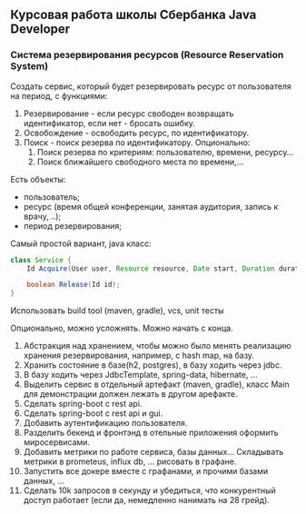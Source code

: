 ## Курсовая работа школы Сбербанка Java Developer

### Система резервирования ресурсов (Resource Reservation System)

Создать сервис, который будет резервировать ресурс от пользователя на период, с функциями:

1. Резервирование - если ресурс свободен возвращать идентификатор, если нет - бросать ошибку.
2. Освобождение - освободить ресурс, по идентификатору.
3. Поиск - поиск резерва по идентификатору. Опционально:
   1. Поиск резерва по критериям: пользователю, времени, ресурсу…
   2. Поиск ближайшего свободного места по времени,…

Есть объекты:

- пользователь;
- ресурс (время общей конференции, занятая аудитория, запись к врачу, ..);
- период резервирования;

Самый простой вариант, java класс:

```java
class Service {
    Id Acquire(User user, Resource resource, Date start, Duration duration);

    boolean Release(Id id);
}
```

Использовать build tool (maven, gradle), vcs, unit тесты

Опционально, можно усложнять. Можно начать с конца.

1. Абстракция над хранением, чтобы можно было менять реализацию хранения резервирования, например, с hash map, на базу.
2. Хранить состояние в базе(h2, postgres), в базу ходить через jdbc.
3. В базу ходить через JdbcTemplate, spring-data, hibernate, …
4. Выделить сервис в отдельный артефакт (maven, gradle), класс Main для демонстрации должен лежать в другом арефакте.
5. Сделать spring-boot с rest api.
6. Сделать spring-boot с rest api и gui.
7. Добавить аутентификацию пользователя.
8. Разделить бекенд и фронтэнд в отельные приложения оформить миросервисами.
9. Добавить метрики по работе сервиса, базы данных… Складывать метрики в prometeus, influx db, … рисовать в графане.
10. Запустить все докере вместе с графанами, и прочими базами данных, …
11. Сделать 10k запросов в секунду и убедиться, что конкурентный доступ работает (если да, немедленно нанимать на 28
    грейд).
 
